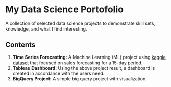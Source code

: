 # **My Data Science Portofolio**
A collection of selected data science projects to demonstrate skill sets, knowledge, and what I find interesting.

## **Contents**
1. **Time Series Forecasting:** A Machine Learning (ML) project using [kaggle dataset](https://www.kaggle.com/competitions/store-sales-time-series-forecasting/data) that focused on sales forecasting for a 15-day period.
3. **Tableau Dashboard:** Using the above project result, a dashboard is created in accordance with the users need.
4. **BigQuery Project:** A simple big query project with visualization.
